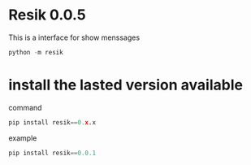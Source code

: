 # Resik 0.0.5

This is a interface for show menssages 
```py
python -m resik
```

# install the lasted version available 

command
```py
pip install resik==0.x.x
```

example 

```py
pip install resik==0.0.1
```